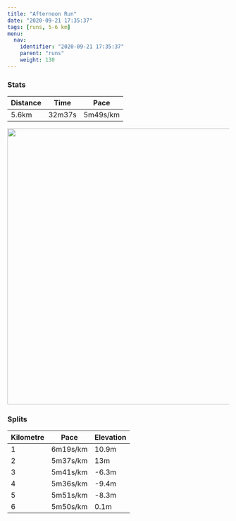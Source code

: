 ```yaml
---
title: "Afternoon Run"
date: "2020-09-21 17:35:37"
tags: [runs, 5-6 km]
menu:
  nav:
    identifier: "2020-09-21 17:35:37"
    parent: "runs"
    weight: 130
---
```


### Stats

| Distance | Time | Pace |
|----------|------|------|
|5.6km|32m37s|5m49s/km|

<img src='https://maps.googleapis.com/maps/api/staticmap?maptype=terrain&path=enc:sjvdI`}qNIIa@_AS]Yc@GCKBGFq@bAg@b@s@x@OXSYE_@D]Ts@`@m@Vo@NSP]NQ`@WNQ@OXAL_@RqA^k@L[dA_APKNQPBHC\s@f@u@pAaBPQbCyCHENCNNZ~@JLDMC[Ia@@SVmABHdAmE|@aBVYNITk@h@s@RQfAmBT[VKJ?JBFHPj@Vd@TZ`@`@DZNRVl@F^RT\\tAnD\n@bAfAN`@NTVXHCDM^e@h@iA~@}Ad@_AX_@fAmBt@_BXw@z@}CTMLBj@`@z@dAVVJRDNB`@UfA[fAOn@Ih@DJLDV\BL?VYp@g@|@Sb@y@`Di@`CNP`@JNBvAX`AVZNpE~@TLJL?HG^@QCG_@U{@QwBq@sCq@k@SaAQ_@QWYEFMVYnASvAQl@Ul@OjAFfADXP^PNNBBHGpB@`@Hv@FjBEjBGp@e@tCGj@KEs@MGCOA]Eg@QSC[MYGQKm@u@e@WGEk@CSEYO]]a@UMAGBS`@_@tADRR\J\DVCn@IJs@`@iAfAyAdBUd@_@rAAR@DJ@\BFJQI]EM?EDOb@]rAa@~@Wx@Ep@YNOxAG~AGr@G`@Mb@MPe@`@e@p@c@\WLWFSBo@G_@@q@EGJW~@w@|BQ_@}@_Am@cASSMSe@[QWe@g@K_@Cc@@k@LsA@HD?JMx@qBB_@A]c@qAEi@Qw@YcBSm@SaAMa@Qw@Wy@o@{DO]Q{@I{@YqAKcAU{@Ee@DeAOOMTB_@PPLRJr@LV?D^q@X[v@iAt@s@XTXf@DVXj@FZALBB&key=AIzaSyBPVQ_iynBzLujdhfLzy8Z-5zczbktE55k&size=800x800&scale=2&markers=color:yellow|label:S|53.36762,-2.55457&markers=color:green|label:F|53.367660000000015,-2.554649999999994' width='625' />

### Splits

| Kilometre | Pace | Elevation |
|------|------|-----------|
|1|6m19s/km|10.9m|
|2|5m37s/km|13m|
|3|5m41s/km|-6.3m|
|4|5m36s/km|-9.4m|
|5|5m51s/km|-8.3m|
|6|5m50s/km|0.1m|
